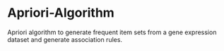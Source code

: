 # Apriori-Algorithm
Apriori algorithm to generate frequent item sets from a gene expression dataset and generate association rules. 
